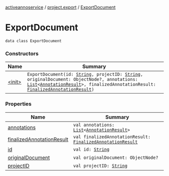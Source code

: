 [activeannoservice](../../index.md) / [project.export](../index.md) / [ExportDocument](./index.md)

# ExportDocument

`data class ExportDocument`

### Constructors

| Name | Summary |
|---|---|
| [&lt;init&gt;](-init-.md) | `ExportDocument(id: `[`String`](https://kotlinlang.org/api/latest/jvm/stdlib/kotlin/-string/index.html)`, projectID: `[`String`](https://kotlinlang.org/api/latest/jvm/stdlib/kotlin/-string/index.html)`, originalDocument: ObjectNode?, annotations: `[`List`](https://kotlinlang.org/api/latest/jvm/stdlib/kotlin.collections/-list/index.html)`<`[`AnnotationResult`](../../document.annotation/-annotation-result/index.md)`>, finalizedAnnotationResult: `[`FinalizedAnnotationResult`](../../document.annotation/-finalized-annotation-result/index.md)`)` |

### Properties

| Name | Summary |
|---|---|
| [annotations](annotations.md) | `val annotations: `[`List`](https://kotlinlang.org/api/latest/jvm/stdlib/kotlin.collections/-list/index.html)`<`[`AnnotationResult`](../../document.annotation/-annotation-result/index.md)`>` |
| [finalizedAnnotationResult](finalized-annotation-result.md) | `val finalizedAnnotationResult: `[`FinalizedAnnotationResult`](../../document.annotation/-finalized-annotation-result/index.md) |
| [id](id.md) | `val id: `[`String`](https://kotlinlang.org/api/latest/jvm/stdlib/kotlin/-string/index.html) |
| [originalDocument](original-document.md) | `val originalDocument: ObjectNode?` |
| [projectID](project-i-d.md) | `val projectID: `[`String`](https://kotlinlang.org/api/latest/jvm/stdlib/kotlin/-string/index.html) |
